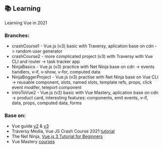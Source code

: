 ## :books: Learning 

Learning Vue in 2021

### Branches:
* crashCourse1 - Vue.js (v3) basic with Traversy, aplication base on cdn -> random user generator
* crashCourse2 - more complicated project (v3) with Traversy with Vue CLI and router -> task tracker app
* NinjaBasics - Vue.js (v3) practice with Net Ninja base on cdn -> events handlers, v-if, v-show, v-for, computed data
* NinjaBoggerProject - Vue.js (v3) practise with Net Ninja base on Vue CLI -> reusable component, slots, named slots, template refs, props, click event modifer, teleport component
* introToVue2 - Vue.js (v2) basic with Vue Mastery, aplication base on cdn -> product card, interesting features: components, emit events, v-if, data, props, computed data, forms

### Base on:
* Vue guide [v2](https://vuejs.org/v2/guide/) & [v3](https://v3.vuejs.org/guide/introduction.html)
* Traversy Media, Vue JS Crash Course 2021 [tutorial](https://www.youtube.com/watch?v=qZXt1Aom3Cs)
* The Net Ninja, [Vue.js 3 Tutorial for Beginners](https://www.youtube.com/playlist?list=PL4cUxeGkcC9hYYGbV60Vq3IXYNfDk8At1)
* Vue Mastery [courses](https://www.vuemastery.com/courses/)